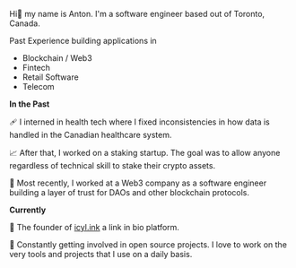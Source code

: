 Hi👋 my name is Anton. I'm a software engineer based out of Toronto, Canada.

Past Experience building applications in
- Blockchain / Web3
- Fintech
- Retail Software
- Telecom 


__In the Past__

🩹 I interned in health tech where I fixed inconsistencies in how data is handled in the Canadian healthcare system.

📈 After that, I worked on a staking startup. The goal was to allow anyone regardless of technical skill to stake their crypto assets.

🔧 Most recently, I worked at a Web3 company as a software engineer building a layer of trust for DAOs and other blockchain protocols.

__Currently__

🔗 The founder of [icyl.ink](https://icyl.ink) a link in bio platform.

🤝 Constantly getting involved in open source projects. I love to work on the very tools and projects that I use on a daily basis.

<!--
**icepaq/icepaq** is a ✨ _special_ ✨ repository because its `README.md` (this file) appears on your GitHub profile.

Here are some ideas to get you started:

- 🔭 I’m currently working on ...
- 🌱 I’m currently learning ...
- 👯 I’m looking to collaborate on ...
- 🤔 I’m looking for help with ...
- 💬 Ask me about ...
- 📫 How to reach me: ...
- 😄 Pronouns: ...
- ⚡ Fun fact: ...
-->
